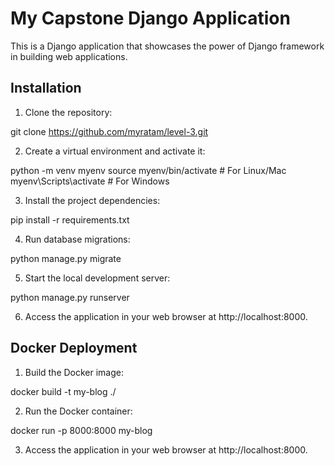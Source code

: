 # My Capstone Django Application

This is a Django application that showcases the power of Django framework in building web applications.

## Installation

1. Clone the repository:

git clone https://github.com/myratam/level-3.git


2. Create a virtual environment and activate it:

python -m venv myenv
source myenv/bin/activate # For Linux/Mac
myenv\Scripts\activate # For Windows


3. Install the project dependencies:

pip install -r requirements.txt

4. Run database migrations:

python manage.py migrate

5. Start the local development server:

python manage.py runserver

6. Access the application in your web browser at http://localhost:8000.

## Docker Deployment

1. Build the Docker image:

docker build -t my-blog ./

2. Run the Docker container:

docker run -p 8000:8000 my-blog

3. Access the application in your web browser at http://localhost:8000.


